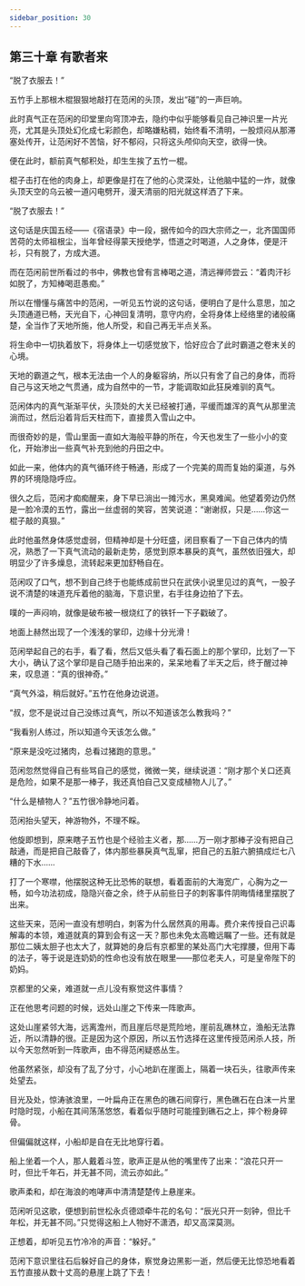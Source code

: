 ```yaml
---
sidebar_position: 30
---
```


## 第三十章 **有歌者来**

“脱了衣服去！”

五竹手上那根木棍狠狠地敲打在范闲的头顶，发出“碰”的一声巨响。

此时真气正在范闲的印堂里向穹顶冲去，隐约中似乎能够看见自己神识里一片光亮，尤其是头顶处幻化成七彩颜色，却略嫌粘稠，始终看不清明，一股烦闷从那滞塞处传开，让范闲好不苦恼，好不郁闷，只将这头颅仰向天空，欲得一快。

便在此时，额前真气郁积处，却生生挨了五竹一棍。

棍子击打在他的肉身上，却更像是打在了他的心灵深处，让他脑中猛的一炸，就像头顶天空的乌云被一道闪电劈开，漫天清丽的阳光就这样洒了下来。

“脱了衣服去！”

这句话是庆国五经——《宿语录》中一段，据传如今的四大宗师之一，北齐国国师苦荷的太师祖根尘，当年曾经得蒙天授绝学，悟道之时喝道，人之身体，便是汗衫，只有脱了，方成大道。

而在范闲前世所看过的书中，佛教也曾有言棒喝之道，清远禅师尝云：“着肉汗衫如脱了，方知棒喝逛愚痴。”

所以在懵懂与痛苦中的范闲，一听见五竹说的这句话，便明白了是什么意思，加之头顶通道已畅，天光自下，心神回复清明，意守内府，全将身体上经络里的诸般痛楚，全当作了天地所施，他人所受，和自己再无半点关系。

将生命中一切执着放下，将身体上一切感觉放下，恰好应合了此时霸道之卷末关的心境。

天地的霸道之气，根本无法由一个人的身躯容纳，所以只有舍了自己的身体，而将自己与这天地之气贯通，成为自然中的一节，才能调取如此狂戾难驯的真气。

范闲体内的真气渐渐平伏，头顶处的大关已经被打通，平缓而雄浑的真气从那里流淌而过，然后沿着背后天柱而下，直接贯入雪山之中。

而很奇妙的是，雪山里面一直如大海般平静的所在，今天也发生了一些小小的变化，开始渗出一些真气补充到他的丹田之中。

如此一来，他体内的真气循环终于畅通，形成了一个完美的周而复始的渠道，与外界的环境隐隐呼应。

很久之后，范闲才痴痴醒来，身下早已淌出一摊污水，黑臭难闻。他望着旁边仍然是一脸冷漠的五竹，露出一丝虚弱的笑容，苦笑说道：“谢谢叔，只是……你这一棍子敲的真狠。”

此时他虽然身体感觉虚弱，但精神却是十分旺盛，闭目察看了一下自己体内的情况，熟悉了一下真气流动的最新走势，感觉到原本暴戾的真气，虽然依旧强大，却明显少了许多燥息，流转起来更加舒畅自在。

范闲叹了口气，想不到自己终于也能练成前世只在武侠小说里见过的真气，一股子说不清楚的味道充斥着他的脑海，下意识里，右手往身边拍了下去。

噗的一声闷响，就像是破布被一根烧红了的铁钎一下子戳破了。

地面上赫然出现了一个浅浅的掌印，边缘十分光滑！

范闲举起自己的右手，看了看，然后又低头看了看石面上的那个掌印，比划了一下大小，确认了这个掌印是自己随手拍出来的，呆呆地看了半天之后，终于醒过神来，叹息道：“真的很神奇。”

“真气外溢，稍后就好。”五竹在他身边说道。

“叔，您不是说过自己没练过真气，所以不知道该怎么教我吗？”

“我看别人练过，所以知道今天该怎么做。”

“原来是没吃过猪肉，总看过猪跑的意思。”

范闲忽然觉得自己有些骂自己的感觉，微微一笑，继续说道：“刚才那个关口还真是危险，如果不是那一棒子，我还真怕自己又变成植物人儿了。”

“什么是植物人？”五竹很冷静地问着。

范闲抬头望天，神游物外，不理不睬。

他旋即想到，原来瞎子五竹也是个经验主义者，那……万一刚才那棒子没有把自己敲通，而是把自己敲昏了，体内那些暴戾真气乱窜，把自己的五脏六腑搞成烂七八糟的下水……

打了一个寒噤，他摆脱这种无比恐怖的联想，看着面前的大海宽广，心胸为之一畅，如今功法初成，隐隐兴奋之余，终于从前些日子的刺客事件阴晦情绪里摆脱了出来。

这些天来，范闲一直没有想明白，刺客为什么居然真的用毒。费介来传授自己识毒解毒的本领，难道就真的算到会有这一天？那也未免太高瞻远瞩了一些。还有就是那位二姨太胆子也太大了，就算她的身后有京都里的某处高门大宅撑腰，但用下毒的法子，等于说是连奶奶的性命也没有放在眼里——那位老夫人，可是皇帝陛下的奶妈。

京都里的父亲，难道就一点儿没有察觉这件事情？

正在他思考问题的时候，远处山崖之下传来一阵歌声。

这处山崖紧邻大海，远离澹州，而且崖后尽是荒险地，崖前乱礁林立，渔船无法靠近，所以清静的很。正是因为这个原因，所以五竹选择在这里传授范闲杀人技，所以今天忽然听到一阵歌声，由不得范闲疑惑丛生。

他虽然紧张，却没有了乱了分寸，小心地趴在崖面上，隔着一块石头，往歌声传来处望去。

目光及处，惊涛骇浪里，一叶扁舟正在黑色的礁石间穿行，黑色礁石在白沫一片里时隐时现，小船在其间荡荡悠悠，看着似乎随时可能撞到礁石之上，摔个粉身碎骨。

但偏偏就这样，小船却是自在无比地穿行着。

船上坐着一个人，那人戴着斗笠，歌声正是从他的嘴里传了出来：“浪花只开一时，但比千年石，并无甚不同，流云亦如此。”

歌声柔和，却在海浪的咆哮声中清清楚楚传上悬崖来。

范闲听见这歌，便想到前世松永贞德颂牵牛花的名句：“辰光只开一刻钟，但比千年松，并无甚不同。”只觉得这船上人物好不潇洒，却又高深莫测。

正想着，却听见五竹冷冷的声音：“躲好。”

范闲下意识里往石后躲好自己的身体，察觉身边黑影一逝，然后便无比惊恐地看着五竹直接从数十丈高的悬崖上跳了下去！

